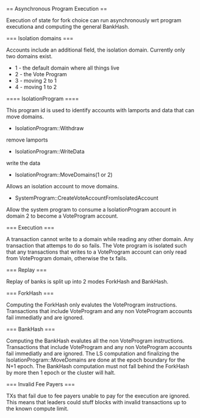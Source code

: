 == Asynchronous Program Execution == 

Execution of state for fork choice can run asynchronously wrt program executiona and computing the general BankHash.


=== Isolation domains ===

Accounts include an additional field, the isolation domain. Currently only two domains exist. 
* 1 - the default domain where all things live
* 2 - the Vote Program 
* 3 - moving 2 to 1
* 4 - moving 1 to 2

==== IsolationProgram ====

This program id is used to identify accounts with lamports and data that can move domains.

* IsolationProgram::Withdraw

remove lamports

* IsolationProgram::WriteData

write the data

* IsolationProgram::MoveDomains(1 or 2)

Allows an isolation account to move domains. 

* SystemProgram::CreateVoteAccountFromIsolatedAccount

Allow the system program to consume a IsolationProgram account in domain 2 to become a VoteProgram account.


=== Execution ===

A transaction cannot write to a domain while reading any other domain.  Any transaction that attemps to do so fails. The Vote program is isolated such that any transactions that writes to a VoteProgram account can only read from VoteProgram domain, otherwise the tx fails.

=== Replay ===

Replay of banks is split up into 2 modes ForkHash and BankHash.

=== ForkHash ===

Computing the ForkHash only evalutes the VoteProgram instructions.  Transactions that include VoteProgram and any non VoteProgram accounts fail immediatly and are ignored.

=== BankHash ===

Computing the BankHash evalutes all the non VoteProgram instructions. Transactions that include VoteProgram and any non VoteProgram accounts fail immediatly and are ignored.  The LS computation and finalizing the IsolationProgram::MoveDomains are done at the epoch boundary for the N+1 epoch.  The BankHash computation must not fall behind the ForkHash by more then 1 epoch or the cluster will halt.


=== Invalid Fee Payers ===

TXs that fail due to fee payers unable to pay for the execution are ignored.  This means that leaders could stuff blocks with invalid transactions up to the known compute limit.
